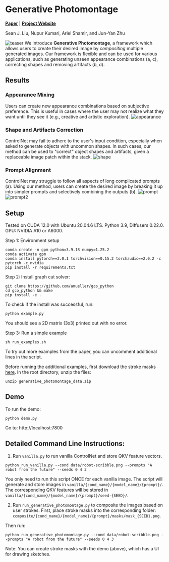 # Generative Photomontage
[**Paper**](https://arxiv.org/abs/2408.07116) | [**Project Website**](https://lseancs.github.io/generativephotomontage/)

Sean J. Liu, Nupur Kumari, Ariel Shamir, and Jun-Yan Zhu

![teaser](https://lseancs.github.io/generativephotomontage/images/teaser.jpg)
We introduce **Generative Photomontage**, a framework which allows users to create their desired image by _compositing_ multiple generated images. Our framework is flexible and can be used for various applications, such as generating unseen appearance combinations (a, c), correcting shapes and removing artifacts (b, d).

## Results
### Appearance Mixing
Users can create new appearance combinations based on subjective preference. This is useful in cases where the user may not realize what they want until they see it (e.g., creative and artistic exploration).
![appearance](https://lseancs.github.io/generativephotomontage/images/appearance.jpg)

### Shape and Artifacts Correction
ControlNet may fail to adhere to the user's input condition, especially when asked to generate objects with uncommon shapes. In such cases, our method can be used to "correct" object shapes and artifacts, given a replaceable image patch within the stack.
![shape](https://lseancs.github.io/generativephotomontage/images/shape.jpg)

### Prompt Alignment
ControlNet may struggle to follow all aspects of long complicated prompts (a).
Using our method, users can create the desired image by breaking it up into simpler prompts and selectively combining the outputs (b).
![prompt](https://lseancs.github.io/generativephotomontage/images/prompt1.jpg)
![prompt2](https://lseancs.github.io/generativephotomontage/images/prompt2.jpg)


## Setup

Tested on CUDA 12.0 with Ubuntu 20.04.6 LTS. 
Python 3.9, Diffusers 0.22.0. GPU: NVIDIA A10 or A6000.

Step 1: Environment setup
```
conda create -n gpm python=3.9.18 numpy=1.25.2
conda activate gpm
conda install pytorch==2.0.1 torchvision==0.15.2 torchaudio==2.0.2 -c pytorch -c nvidia
pip install -r requirements.txt
```

Step 2: Install graph cut solver:
```
git clone https://github.com/amueller/gco_python
cd gco_python && make
pip install -e .
```

To check if the install was successful, run:
```
python example.py 
```
You should see a 2D matrix (3x3) printed out with no error.

Step 3: Run a simple example
```
sh run_examples.sh 
```
To try out more examples from the paper, you can uncomment additional lines in the script. 

Before running the additional examples, first download the stroke masks [here](https://drive.google.com/file/d/1IkDyBfyfMxi9Qj_U9asNnJknibrPqkKL/view?usp=sharing).
In the root directory, unzip the files:
```
unzip generative_photomontage_data.zip
```

## Demo

To run the demo:
```
python demo.py
```
Go to: http://localhost:7800

## Detailed Command Line Instructions:
1. Run `vanilla.py` to run vanilla ControlNet and store QKV feature vectors.
```
python run_vanilla.py --cond data/robot-scribble.png --prompts "A robot from the future" --seeds 0 4 3
```
You only need to run this script ONCE for each vanilla image.
The script will generate and store images in `vanilla/{cond_name}/{model_name}/{prompt}/`.
The corresponding QKV features will be stored in `vanilla/{cond_name}/{model_name}/{prompt}/seed-{SEED}/`.

2. Run `run_generative_photomontage.py` to composite the images based on user strokes.
First, place stroke masks into the corresponding folder: `composite/{cond_name}/{model_name}/{prompt}/masks/mask_{SEED}.png`. 

Then run:
```
python run_generative_photomontage.py --cond data/robot-scribble.png --prompts "A robot from the future" --seeds 0 4 3
```
Note: You can create stroke masks with the demo (above), which has a UI for drawing sketches.